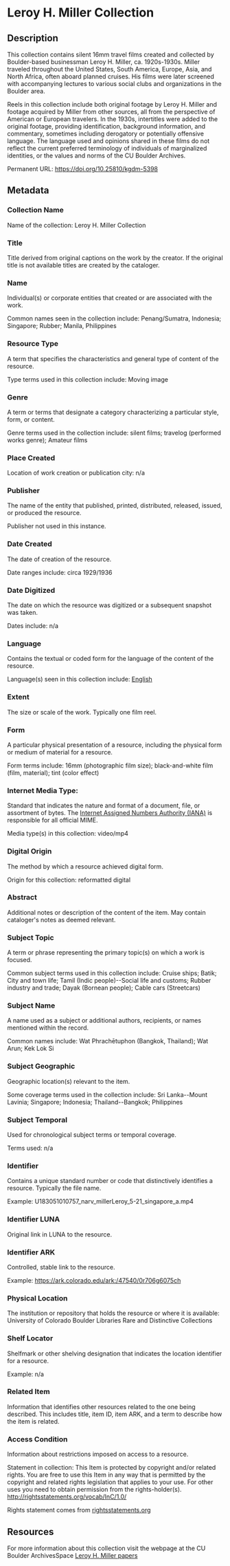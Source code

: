 # Leroy H. Miller Collection

## Description
This collection contains silent 16mm travel films created and collected by Boulder-based businessman Leroy H. Miller, ca. 1920s-1930s. Miller traveled throughout the United States, South America, Europe, Asia, and North Africa, often aboard planned cruises. His films were later screened with accompanying lectures to various social clubs and organizations in the Boulder area.

Reels in this collection include both original footage by Leroy H. Miller and footage acquired by Miller from other sources, all from the perspective of American or European travelers. In the 1930s, intertitles were added to the original footage, providing identification, background information, and commentary, sometimes including derogatory or potentially offensive language. The language used and opinions shared in these films do not reflect the current preferred terminology of individuals of marginalized identities, or the values and norms of the CU Boulder Archives.

Permanent URL: https://doi.org/10.25810/kgdm-5398

## Metadata

### Collection Name
Name of the collection: Leroy H. Miller Collection

### Title
Title derived from original captions on the work by the creator. If the original title is not available titles are created by the cataloger.

### Name
Individual(s) or corporate entities that created or are associated with the work. 

Common names seen in the collection include:  Penang/Sumatra, Indonesia; Singapore; Rubber; Manila, Philippines
### Resource Type
A term that specifies the characteristics and general type of content of the resource. 

Type terms used in this collection include: Moving image

### Genre
A term or terms that designate a category characterizing a particular style, form, or content. 

Genre terms used in the collection include: silent films; travelog (performed works genre); Amateur films

### Place Created
Location of work creation or publication city: n/a

### Publisher
The name of the entity that published, printed, distributed, released, issued, or produced the resource.

Publisher not used in this instance.

### Date Created
The date of creation of the resource. 

Date ranges include: circa 1929/1936

### Date Digitized
The date on which the resource was digitized or a subsequent snapshot was taken. 

Dates include: n/a

### Language
Contains the textual or coded form for the language of the content of the resource. 

Language(s) seen in this collection include: [English](http://id.loc.gov/vocabulary/iso639-2/eng)

### Extent
The size or scale of the work. Typically one film reel.

### Form
A particular physical presentation of a resource, including the physical form or medium of material for a resource. 

Form terms include: 16mm (photographic film size); black-and-white film (film, material); tint (color effect)

### Internet Media Type: 
Standard that indicates the nature and format of a document, file, or assortment of bytes. The [Internet Assigned Numbers Authority (IANA)](https://www.iana.org/assignments/media-types/media-types.xhtml) is responsible for all official MIME. 

Media type(s) in this collection: video/mp4

### Digital Origin
The method by which a resource achieved digital form.

 Origin for this collection: reformatted digital

### Abstract
Additional notes or description of the content of the item. May contain cataloger's notes as deemed relevant.

### Subject Topic
A term or phrase representing the primary topic(s) on which a work is focused. 

Common subject terms used in this collection include: Cruise ships; Batik; City and town life; Tamil (Indic people)--Social life and customs; Rubber industry and trade; Dayak (Bornean people); Cable cars (Streetcars)
### Subject Name
A name used as a subject or additional authors, recipients, or names mentioned within the record.

Common names include: Wat Phrachētuphon (Bangkok, Thailand); Wat Arun; Kek Lok Si

### Subject Geographic
Geographic location(s) relevant to the item. 

Some coverage terms used in the collection include: Sri Lanka--Mount Lavinia; Singapore; Indonesia; Thailand--Bangkok; Philippines 

### Subject Temporal
Used for chronological subject terms or temporal coverage. 

Terms used: n/a

### Identifier
Contains a unique standard number or code that distinctively identifies a resource. Typically the file name. 

Example: U183051010757_narv_millerLeroy_5-21_singapore_a.mp4

### Identifier LUNA	
Original link in LUNA to the resource. 

### Identifier ARK
Controlled, stable link to the resource. 

Example: https://ark.colorado.edu/ark:/47540/0r706g6075ch

### Physical Location
The institution or repository that holds the resource or where it is available: University of Colorado Boulder Libraries Rare and Distinctive Collections

### Shelf Locator
Shelfmark or other shelving designation that indicates the location identifier for a resource. 

Example: n/a

### Related Item
Information that identifies other resources related to the one being described. This includes title, item ID, item ARK, and a term to describe how the item is related.

### Access Condition
Information about restrictions imposed on access to a resource.

Statement in collection: This Item is protected by copyright and/or related rights. You are free to use this Item in any way that is permitted by the copyright and related rights legislation that applies to your use. For other uses you need to obtain permission from the rights-holder(s). http://rightsstatements.org/vocab/InC/1.0/

Rights statement comes from [rightsstatements.org](https://rightsstatements.org/page/1.0/?language=en)

## Resources
For more information about this collection visit the webpage at the CU Boulder ArchivesSpace [Leroy H. Miller papers](https://archives.colorado.edu/repositories/2/resources/1038/collection_organization)

